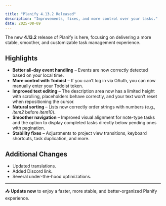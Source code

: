 ```yaml
---

title: "Planify 4.13.2 Released"
description: "Improvements, fixes, and more control over your tasks."
date: 2025-08-09
---
```


The new **4.13.2** release of Planify is here, focusing on delivering a more stable, smoother, and customizable task management experience.

## Highlights

* **Better all-day event handling** – Events are now correctly detected based on your local time.
* **More control with Todoist** – If you can’t log in via OAuth, you can now manually enter your Todoist token.
* **Improved text editing** – The description area now has a limited height with scrolling, placeholders behave correctly, and your text won’t reset when repositioning the cursor.
* **Natural sorting** – Lists now correctly order strings with numbers (e.g., *item2* before *item10*).
* **Smoother navigation** – Improved visual alignment for note-type tasks and the option to display completed tasks directly below pending ones with pagination.
* **Stability fixes** – Adjustments to project view transitions, keyboard shortcuts, task duplication, and more.

## Additional Changes

* Updated translations.
* Added Discord link.
* Several under-the-hood optimizations.

---

📥 **Update now** to enjoy a faster, more stable, and better-organized Planify experience.
